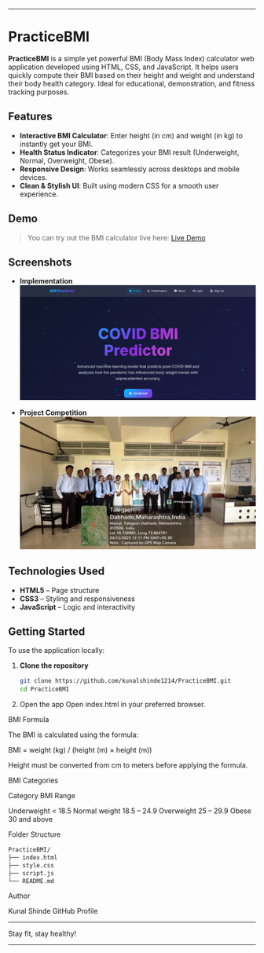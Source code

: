 
---

# PracticeBMI

**PracticeBMI** is a simple yet powerful BMI (Body Mass Index) calculator web application developed using HTML, CSS, and JavaScript. It helps users quickly compute their BMI based on their height and weight and understand their body health category. Ideal for educational, demonstration, and fitness tracking purposes.

## Features

- **Interactive BMI Calculator**: Enter height (in cm) and weight (in kg) to instantly get your BMI.
- **Health Status Indicator**: Categorizes your BMI result (Underweight, Normal, Overweight, Obese).
- **Responsive Design**: Works seamlessly across desktops and mobile devices.
- **Clean & Stylish UI**: Built using modern CSS for a smooth user experience.

## Demo

> You can try out the BMI calculator live here: [Live Demo](https://bmi-gngr.onrender.com/) 

## Screenshots
- **Implementation**
![Screenshot of BMI Calculator](static/bmi.png) 

- **Project Competition**
![Screenshot of Project Competition](static/competition.jpg) 
## Technologies Used

- **HTML5** – Page structure
- **CSS3** – Styling and responsiveness
- **JavaScript** – Logic and interactivity

## Getting Started

To use the application locally:

1. **Clone the repository**
   ```bash
   git clone https://github.com/kunalshinde1214/PracticeBMI.git
   cd PracticeBMI

2. Open the app Open index.html in your preferred browser.



BMI Formula

The BMI is calculated using the formula:

BMI = weight (kg) / (height (m) × height (m))

Height must be converted from cm to meters before applying the formula.

BMI Categories

Category	BMI Range

Underweight	< 18.5
Normal weight	18.5 – 24.9
Overweight	25 – 29.9
Obese	30 and above


Folder Structure
```
PracticeBMI/
├── index.html
├── style.css
├── script.js
└── README.md

```



Author

Kunal Shinde
GitHub Profile


---

Stay fit, stay healthy!

---


